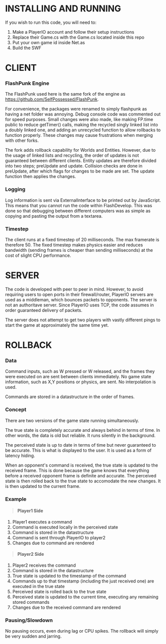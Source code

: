 INSTALLING AND RUNNING
=====

If you wish to run this code, you will need to:

1. Make a PlayerIO account and follow their setup instructions
2. Replace their Game.cs with the Game.cs located inside this repo
3. Put your own game id inside Net.as
4. Build the SWF

CLIENT
=====

### FlashPunk Engine

The FlashPunk used here is the same fork of the engine as https://github.com/SelfPossessed/FlashPunk.

For convenience, the packages were renamed to simply flashpunk as having a net folder was annoying. Debug console code was commented out for speed purposes. Small changes were also made, like making FP.time public to reduce getTimer() calls, making the recycled singly linked list into a doubly linked one, and adding an unrecycled function to allow rollbacks to function properly. These changes may cause frustrations when merging with other forks.

The fork adds rollback capability for Worlds and Entities. However, due to the usage of linked lists and recycling, the order of updates is not guaranteed between different clients. Entity updates are therefore divided into two steps; preUpdate and update. Collision checks are done in preUpdate, after which flags for changes to be made are set. The update function then applies the changes.

### Logging

Log information is sent via ExternalInterface to be printed out by JavaScript. This means that you cannot run the code within FlashDevelop. This was done so that debugging between different computers was as simple as copying and pasting the output from a textarea.

### Timestep

The client runs at a fixed timestep of 20 milliseconds. The max framerate is therefore 50. The fixed timestep makes physics easier and reduces bandwidth (sending frames is cheaper than sending milliseconds) at the cost of slight CPU performance.

SERVER
=====

The code is developed with peer to peer in mind. However, to avoid requiring users to open ports in their firewall/router, PlayerIO servers are used as a middleman, which bounces packets to opponents. The server is not an authoritave server. Since PlayerIO uses TCP, the code assumes in order guaranteed delivery of packets.

The server does not attempt to get two players with vastly different pings to start the game at approximately the same time yet.

ROLLBACK
=====

### Data

Command inputs, such as W pressed or W released, and the frames they were executed on are sent between clients immediately. No game state information, such as X,Y positions or physics, are sent. No interpolation is used.

Commands are stored in a datastructure in the order of frames.

### Concept

There are two versions of the game state running simultaneously.

The true state is completely accurate and always behind in terms of time. In other words, the data is old but reliable. It runs silently in the background.

The perceived state is up to date in terms of time but never guaranteed to be accurate. This is what is displayed to the user. It is used as a form of latency hiding.

When an opponent's command is received, the true state is updated to the received frame. This is done because the game knows that everything before a received opponent frame is definite and accurate. The perceived state is then rolled back to the true state to accomodate the new changes. It is then updated to the current frame.

### Example

> #### Player1 Side

1. Player1 executes a command
2. Command is executed locally in the perceived state
3. Command is stored in the datastructure
4. Command is sent through PlayerIO to player2
5. Changes due to command are rendered

> #### Player2 Side

1. Player2 receives the command
2. Command is stored in the datastructure
3. True state is updated to the timestamp of the command
4. Commands up to that timestamp (including the just received one) are executed in the true state
5. Perceived state is rolled back to the true state
6. Perceived state is updated to the current time, executing any remaining stored commands
7. Changes due to the received command are rendered

### Pausing/Slowdown

No pausing occurs, even during lag or CPU spikes. The rollback will simply be very sudden and jarring.